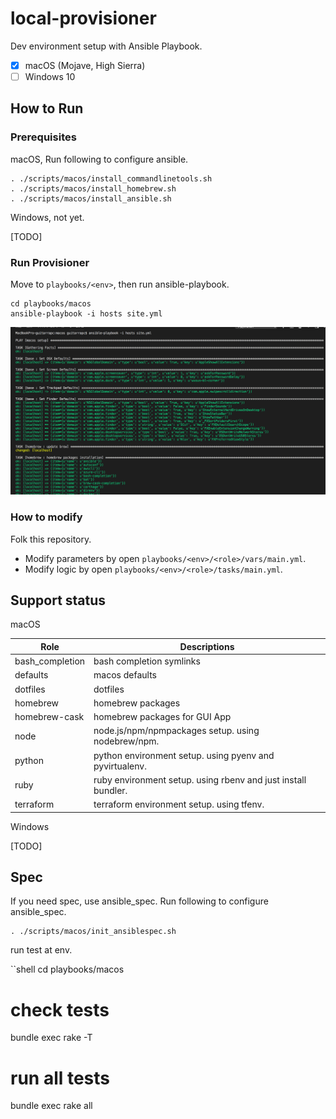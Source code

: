 # local-provisioner

Dev environment setup with Ansible Playbook.

- [x] macOS (Mojave, High Sierra)
- [ ] Windows 10

## How to Run

### Prerequisites

macOS, Run following to configure ansible.

```shell
. ./scripts/macos/install_commandlinetools.sh
. ./scripts/macos/install_homebrew.sh
. ./scripts/macos/install_ansible.sh
```

Windows, not yet.

[TODO]

### Run Provisioner

Move to `playbooks/<env>`, then run ansible-playbook.

```shell
cd playbooks/macos
ansible-playbook -i hosts site.yml
```

![](/readme_images/ansible_macos.png)

### How to modify

Folk this repository.

* Modify parameters by open `playbooks/<env>/<role>/vars/main.yml`.
* Modify logic by open `playbooks/<env>/<role>/tasks/main.yml`.

## Support status

macOS

Role | Descriptions
---- | ----
bash_completion | bash completion symlinks
defaults | macos defaults
dotfiles | dotfiles
homebrew | homebrew packages
homebrew-cask | homebrew packages for GUI App
node | node.js/npm/npmpackages setup. using nodebrew/npm.
python | python environment setup. using pyenv and pyvirtualenv.
ruby | ruby environment setup. using rbenv and just install bundler.
terraform | terraform environment setup. using tfenv.

Windows

[TODO]

## Spec

If you need spec, use ansible_spec.
Run following to configure ansible_spec.

```shell
. ./scripts/macos/init_ansiblespec.sh
```

run test at env.

``shell
cd playbooks/macos
# check tests
bundle exec rake -T
# run all tests
bundle exec rake all
```